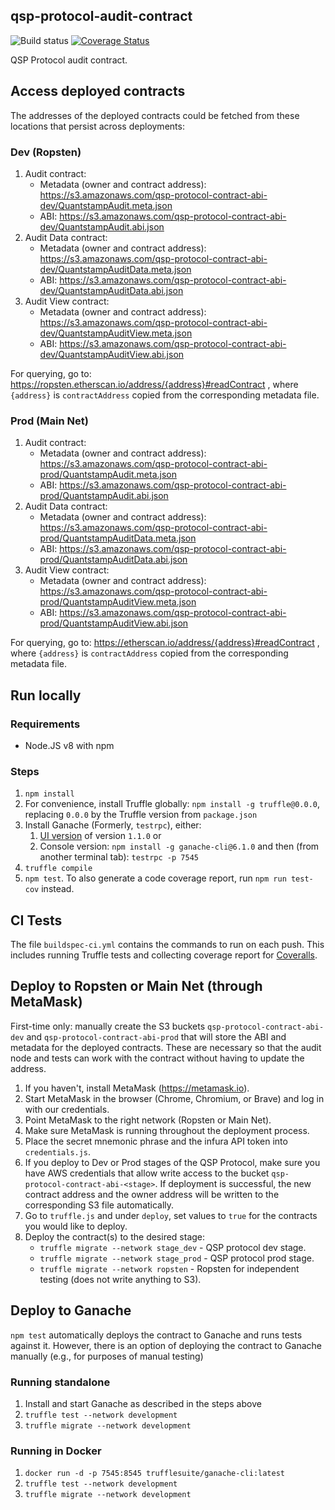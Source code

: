 ## qsp-protocol-audit-contract

![Build status](https://codebuild.us-east-1.amazonaws.com/badges?uuid=eyJlbmNyeXB0ZWREYXRhIjoiZmNQeU81OEExcy8zZS9vdkpWU3NNQUJDNnVYYTRTbHQvaGE4TExaZXhVcnFFWXY3VjdJRGxyU3IrTk9UNTQzMWJJNk5rdThNZEE4SVUxS3h0QkNPZG0wPSIsIml2UGFyYW1ldGVyU3BlYyI6IkhmZUo3c005aHZRdUdjTloiLCJtYXRlcmlhbFNldFNlcmlhbCI6MX0%3D&branch=develop)
[![Coverage Status](https://coveralls.io/repos/github/quantstamp/qsp-protocol-audit-contract/badge.svg?branch=develop&t=kDg4aW)](https://coveralls.io/github/quantstamp/qsp-protocol-audit-contract)

QSP Protocol audit contract.

## Access deployed contracts

The addresses of the deployed contracts could be fetched from these locations that persist across deployments:

### Dev (Ropsten)

1. Audit contract:
    - Metadata (owner and contract address): https://s3.amazonaws.com/qsp-protocol-contract-abi-dev/QuantstampAudit.meta.json
    - ABI: https://s3.amazonaws.com/qsp-protocol-contract-abi-dev/QuantstampAudit.abi.json
1. Audit Data contract:
    - Metadata (owner and contract address): https://s3.amazonaws.com/qsp-protocol-contract-abi-dev/QuantstampAuditData.meta.json
    - ABI: https://s3.amazonaws.com/qsp-protocol-contract-abi-dev/QuantstampAuditData.abi.json
1. Audit View contract:
    - Metadata (owner and contract address): https://s3.amazonaws.com/qsp-protocol-contract-abi-dev/QuantstampAuditView.meta.json
    - ABI: https://s3.amazonaws.com/qsp-protocol-contract-abi-dev/QuantstampAuditView.abi.json

For querying, go to: https://ropsten.etherscan.io/address/{address}#readContract , where `{address}` is `contractAddress` copied from the corresponding metadata file.

### Prod (Main Net)
1. Audit contract:
    - Metadata (owner and contract address): https://s3.amazonaws.com/qsp-protocol-contract-abi-prod/QuantstampAudit.meta.json
    - ABI: https://s3.amazonaws.com/qsp-protocol-contract-abi-prod/QuantstampAudit.abi.json
1. Audit Data contract:
    - Metadata (owner and contract address): https://s3.amazonaws.com/qsp-protocol-contract-abi-prod/QuantstampAuditData.meta.json
    - ABI: https://s3.amazonaws.com/qsp-protocol-contract-abi-prod/QuantstampAuditData.abi.json
1. Audit View contract:
    - Metadata (owner and contract address): https://s3.amazonaws.com/qsp-protocol-contract-abi-prod/QuantstampAuditView.meta.json
    - ABI: https://s3.amazonaws.com/qsp-protocol-contract-abi-prod/QuantstampAuditView.abi.json

For querying, go to: https://etherscan.io/address/{address}#readContract , where `{address}` is `contractAddress` copied from the corresponding metadata file.

## Run locally
### Requirements

* Node.JS v8 with npm

### Steps

1. `npm install`
1. For convenience, install Truffle globally: `npm install -g truffle@0.0.0`, replacing `0.0.0` by the Truffle version from `package.json`
1. Install Ganache (Formerly, `testrpc`), either:
    1. [UI version](http://truffleframework.com/ganache/) of version `1.1.0` or
    1. Console version: `npm install -g ganache-cli@6.1.0` and then (from another terminal tab): `testrpc -p 7545`
1. `truffle compile`
1. `npm test`. To also generate a code coverage report, run `npm run test-cov` instead.

## CI Tests

The file `buildspec-ci.yml` contains the commands to run on each push.
This includes running Truffle tests and collecting coverage report for [Coveralls](https://coveralls.io/github/quantstamp/qsp-protocol-audit-contract).

## Deploy to Ropsten or Main Net (through MetaMask)

First-time only: manually create the S3 buckets `qsp-protocol-contract-abi-dev` and `qsp-protocol-contract-abi-prod` that will store the ABI and metadata for the deployed contracts. These are necessary so that the audit node and tests can work with the contract without having to update the address.

1. If you haven't, install MetaMask (https://metamask.io).
1. Start MetaMask in the browser (Chrome, Chromium, or Brave) and log in with our credentials.
1. Point MetaMask to the right network (Ropsten or Main Net).
1. Make sure MetaMask is running throughout the deployment process.
1. Place the secret mnemonic phrase and the infura API token into `credentials.js`.
1. If you deploy to Dev or Prod stages of the QSP Protocol, make sure you have AWS credentials that allow write access to the bucket `qsp-protocol-contract-abi-<stage>`. If deployment is successful, the new contract address and the owner address will be written to the corresponding S3 file automatically.
1. Go to `truffle.js` and under `deploy`, set values to `true` for the contracts you would like to deploy.
1. Deploy the contract(s) to the desired stage:
    * `truffle migrate --network stage_dev` - QSP protocol dev stage.
    * `truffle migrate --network stage_prod` - QSP protocol prod stage.
    * `truffle migrate --network ropsten` - Ropsten for independent testing (does not write anything to S3).

## Deploy to Ganache

`npm test` automatically deploys the contract to Ganache and runs tests against it. However, there is an option of deploying the contract to Ganache manually (e.g., for purposes of manual testing)

### Running standalone
1. Install and start Ganache as described in the steps above
1. `truffle test --network development`
1. `truffle migrate --network development`

### Running in Docker
1. `docker run -d -p 7545:8545 trufflesuite/ganache-cli:latest`
1. `truffle test --network development`
1. `truffle migrate --network development`
